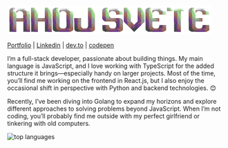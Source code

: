 ![banner](banner.png)

[Portfolio](https://asqit.deno.dev) | [Linkedin](https://www.linkedin.com/in/ondřej-tuček-a4b80a340) | [dev.to](https://dev.to/iasqiti) | [codepen](https://codepen.io/Asqit)

I’m a full-stack developer, passionate about building things. My main language is JavaScript, and I love working with TypeScript for the added structure it brings—especially handy on larger projects. Most of the time, you’ll find me working on the frontend in React.js, but I also enjoy the occasional shift in perspective with Python and backend technologies. 😊

Recently, I’ve been diving into Golang to expand my horizons and explore different approaches to solving problems beyond JavaScript. 
When I’m not coding, you’ll probably find me outside with my perfect girlfriend or tinkering with old computers.


![top languages](https://github-language-widget.deno.dev/?username=Asqit&color=828582)
